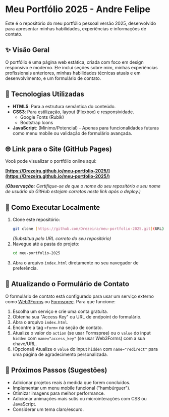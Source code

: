# Meu Portfólio 2025 - Andre Felipe

Este é o repositório do meu portfólio pessoal versão 2025, desenvolvido para apresentar minhas habilidades, experiências e informações de contato.

## ✨ Visão Geral

O portfólio é uma página web estática, criada com foco em design responsivo e moderno. Ele inclui seções sobre mim, minhas experiências profissionais anteriores, minhas habilidades técnicas atuais e em desenvolvimento, e um formulário de contato.

## 🚀 Tecnologias Utilizadas

- **HTML5**: Para a estrutura semântica do conteúdo.
- **CSS3**: Para estilização, layout (Flexbox) e responsividade.
  - Google Fonts (Rubik)
  - Bootstrap Icons
- **JavaScript**: (Mínimo/Potencial) - Apenas para funcionalidades futuras como menu mobile ou validação de formulário avançada.

## 🌐 Link para o Site (GitHub Pages)

Você pode visualizar o portfólio online aqui:

**[https://Drezeira.github.io/meu-portfolio-2025/](https://Drezeira.github.io/meu-portfolio-2025/)**

_(**Observação:** Certifique-se de que o nome do seu repositório e seu nome de usuário do GitHub estejam corretos neste link após o deploy.)_

## 🔧 Como Executar Localmente

1.  Clone este repositório:
    ```bash
    git clone [https://github.com/Drezeira/meu-portfolio-2025.git](URL)
    ```
    _(Substitua pelo URL correto do seu repositório)_
2.  Navegue até a pasta do projeto:
    ```bash
    cd meu-portfolio-2025
    ```
3.  Abra o arquivo `index.html` diretamente no seu navegador de preferência.

## 📝 Atualizando o Formulário de Contato

O formulário de contato está configurado para usar um serviço externo como [Web3Forms](https://web3forms.com/) ou [Formspree](https://formspree.io/). Para que funcione:

1.  Escolha um serviço e crie uma conta gratuita.
2.  Obtenha sua "Access Key" ou URL de endpoint do formulário.
3.  Abra o arquivo `index.html`.
4.  Encontre a tag `<form>` na seção de contato.
5.  Atualize o valor do `action` (se usar Formspree) ou o `value` do input `hidden` com `name="access_key"` (se usar Web3Forms) com a sua chave/URL.
6.  (Opcional) Atualize o `value` do input `hidden` com `name="redirect"` para uma página de agradecimento personalizada.

## 🚧 Próximos Passos (Sugestões)

- Adicionar projetos reais à medida que forem concluídos.
- Implementar um menu mobile funcional ("hambúrguer").
- Otimizar imagens para melhor performance.
- Adicionar animações mais sutis ou microinterações com CSS ou JavaScript.
- Considerar um tema claro/escuro.
